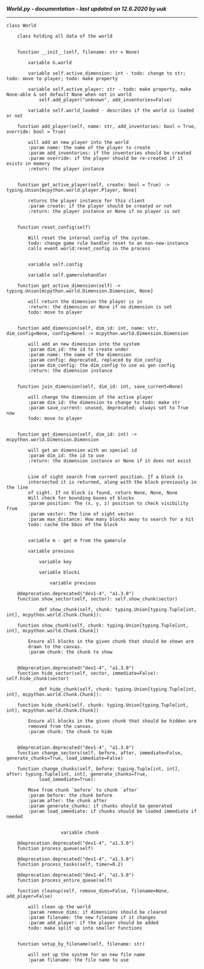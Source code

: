 ***World.py - documentation - last updated on 12.6.2020 by uuk***
___

    class World
        
        class holding all data of the world


        function __init__(self, filename: str = None)

            variable G.world

            variable self.active_dimension: int - todo: change to str; todo: move to player; todo: make property

            variable self.active_player: str - todo: make property, make None-able & set default None when not in world
                self.add_player("unknown", add_inventories=False)

            variable self.world_loaded - describes if the world is loaded or not

        function add_player(self, name: str, add_inventories: bool = True, override: bool = True)
            
            will add an new player into the world
            :param name: the name of the player to create
            :param add_inventories: if the inventories should be created
            :param override: if the player should be re-created if it exists in memory
            :return: the player instance


        function get_active_player(self, create: bool = True) -> typing.Union[mcpython.world.player.Player, None]
            
            returns the player instance for this client
            :param create: if the player should be created or not
            :return: the player instance or None if no player is set


        function reset_config(self)
            
            Will reset the internal config of the system.
            todo: change game rule handler reset to an non-new-instance
            calls event world:reset_config in the process


            variable self.config

            variable self.gamerulehandler

        function get_active_dimension(self) -> typing.Union[mcpython.world.Dimension.Dimension, None]
            
            will return the dimension the player is in
            :return: the dimension or None if no dimension is set
            todo: move to player


        function add_dimension(self, dim_id: int, name: str, dim_config=None, config=None) -> mcpython.world.Dimension.Dimension
            
            will add an new dimension into the system
            :param dim_id: the id to create under
            :param name: the name of the dimension
            :param config: deprecated, replaced by dim_config
            :param dim_config: the dim_config to use as gen config
            :return: the dimension instance


        function join_dimension(self, dim_id: int, save_current=None)
            
            will change the dimension of the active player
            :param dim_id: the dimension to change to todo: make str
            :param save_current: unused, deprecated; always set to True now
            todo: move to player


        function get_dimension(self, dim_id: int) -> mcpython.world.Dimension.Dimension
            
            will get an dimension with an special id
            :param dim_id: the id to use
            :return: the dimension instance or None if it does not exist

            
            Line of sight search from current position. If a block is
            intersected it is returned, along with the block previously in the line
            of sight. If no block is found, return None, None, None
            Will check for bounding boxes of blocks
            :param position: The (x, y, z) position to check visibility from
            :param vector: The line of sight vector
            :param max_distance: How many blocks away to search for a hit
            todo: cache the bbox of the block


            variable m - get m from the gamerule

            variable previous

                variable key

                variable blocki

                    variable previous

        @deprecation.deprecated("dev1-4", "a1.3.0")
        function show_sector(self, sector): self.show_chunk(sector)
                
                def show_chunk(self, chunk: typing.Union[typing.Tuple[int, int], mcpython.world.Chunk.Chunk]):

        function show_chunk(self, chunk: typing.Union[typing.Tuple[int, int], mcpython.world.Chunk.Chunk])
            
            Ensure all blocks in the given chunk that should be shown are
            drawn to the canvas.
            :param chunk: the chunk to show


        @deprecation.deprecated("dev1-4", "a1.3.0")
        function hide_sector(self, sector, immediate=False): self.hide_chunk(sector)
                
                def hide_chunk(self, chunk: typing.Union[typing.Tuple[int, int], mcpython.world.Chunk.Chunk]):

        function hide_chunk(self, chunk: typing.Union[typing.Tuple[int, int], mcpython.world.Chunk.Chunk])
            
            Ensure all blocks in the given chunk that should be hidden are
            removed from the canvas.
            :param chunk: the chunk to hide


        @deprecation.deprecated("dev1-4", "a1.3.0")
        function change_sectors(self, before, after, immediate=False, generate_chunks=True, load_immediate=False)

        function change_chunks(self, before: typing.Tuple[int, int], after: typing.Tuple[int, int], generate_chunks=True,
                load_immediate=True):
            
            Move from chunk `before` to chunk `after`
            :param before: the chunk before
            :param after: the chunk after
            :param generate_chunks: if chunks should be generated
            :param load_immediate: if chunks should be loaded immediate if needed


                        variable chunk

        @deprecation.deprecated("dev1-4", "a1.3.0")
        function process_queue(self)

        @deprecation.deprecated("dev1-4", "a1.3.0")
        function process_tasks(self, timer=0.2)

        @deprecation.deprecated("dev1-4", "a1.3.0")
        function process_entire_queue(self)

        function cleanup(self, remove_dims=False, filename=None, add_player=False)
            
            will clean up the world
            :param remove_dims: if dimensions should be cleared
            :param filename: the new filename if it changes
            :param add_player: if the player should be added
            todo: make split up into smaller functions


        function setup_by_filename(self, filename: str)
            
            will set up the system for an new file name
            :param filename: the file name to use
